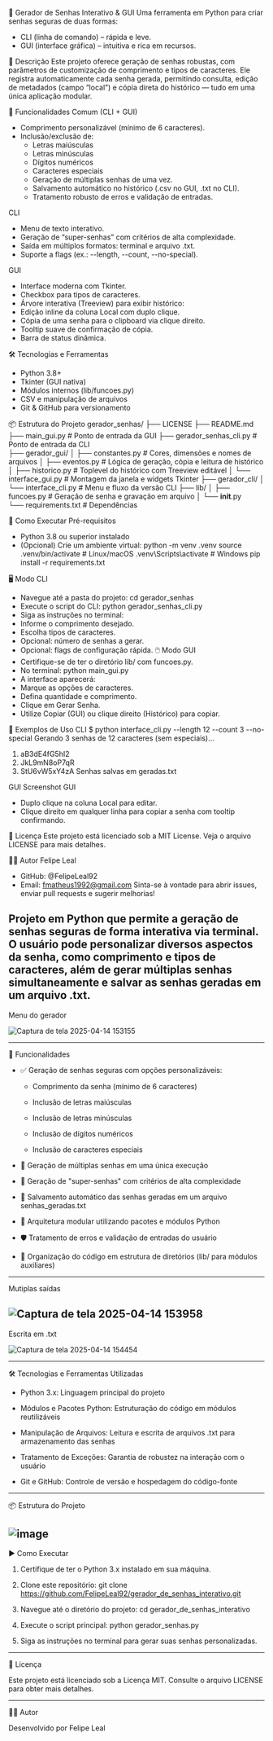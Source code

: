 🔐 Gerador de Senhas Interativo & GUI
Uma ferramenta em Python para criar senhas seguras de duas formas:
- CLI (linha de comando) – rápida e leve.
- GUI (interface gráfica) – intuitiva e rica em recursos.

📖 Descrição
Este projeto oferece geração de senhas robustas, com parâmetros de customização de comprimento e tipos de caracteres. Ele registra automaticamente cada senha gerada, permitindo consulta, edição de metadados (campo “local”) e cópia direta do histórico — tudo em uma única aplicação modular.

🚀 Funcionalidades
Comum (CLI + GUI)
- Comprimento personalizável (mínimo de 6 caracteres).
- Inclusão/exclusão de:
  - Letras maiúsculas
  - Letras minúsculas
  - Dígitos numéricos
  - Caracteres especiais
  - Geração de múltiplas senhas de uma vez.
  - Salvamento automático no histórico (.csv no GUI, .txt no CLI).
  - Tratamento robusto de erros e validação de entradas.
    
CLI
- Menu de texto interativo.
- Geração de “super-senhas” com critérios de alta complexidade.
- Saída em múltiplos formatos: terminal e arquivo .txt.
- Suporte a flags (ex.: --length, --count, --no-special).
  
GUI
- Interface moderna com Tkinter.
- Checkbox para tipos de caracteres.
- Árvore interativa (Treeview) para exibir histórico:
- Edição inline da coluna Local com duplo clique.
- Cópia de uma senha para o clipboard via clique direito.
- Tooltip suave de confirmação de cópia.
- Barra de status dinâmica.

🛠️ Tecnologias e Ferramentas
- Python 3.8+
- Tkinter (GUI nativa)
- Módulos internos (lib/funcoes.py)
- CSV e manipulação de arquivos
- Git & GitHub para versionamento

📦 Estrutura do Projeto
gerador_senhas/
├── LICENSE
├── README.md
├── main_gui.py               # Ponto de entrada da GUI
├── gerador_senhas_cli.py     # Ponto de entrada da CLI                                                 
├── gerador_gui/
│   ├── constantes.py         # Cores, dimensões e nomes de arquivos
│   ├── eventos.py            # Lógica de geração, cópia e leitura de histórico
│   ├── historico.py          # Toplevel do histórico com Treeview editável
│   └── interface_gui.py      # Montagem da janela e widgets Tkinter
├── gerador_cli/
│    └── interface_cli.py     # Menu e fluxo da versão CLI
├── lib/
│   ├── funcoes.py            # Geração de senha e gravação em arquivo
│   └── __init__.py           
└── requirements.txt          # Dependências

🚀 Como Executar
Pré-requisitos
- Python 3.8 ou superior instalado
- (Opcional) Crie um ambiente virtual:
python -m venv .venv
source .venv/bin/activate    # Linux/macOS
.venv\Scripts\activate       # Windows
pip install -r requirements.txt

🖥️ Modo CLI
- Navegue até a pasta do projeto:
cd gerador_senhas
- Execute o script do CLI:
python gerador_senhas_cli.py
- Siga as instruções no terminal:
- Informe o comprimento desejado.
- Escolha tipos de caracteres.
- Opcional: número de senhas a gerar.
- Opcional: flags de configuração rápida.
🖱️ Modo GUI
- Certifique-se de ter o diretório lib/ com funcoes.py.
- No terminal:
python main_gui.py
- A interface aparecerá:
- Marque as opções de caracteres.
- Defina quantidade e comprimento.
- Clique em Gerar Senha.
- Utilize Copiar (GUI) ou clique direito (Histórico) para copiar.

📂 Exemplos de Uso
CLI
$ python interface_cli.py --length 12 --count 3 --no-special
Gerando 3 senhas de 12 caracteres (sem especiais)…
1) aB3dE4fG5hI2
2) JkL9mN8oP7qR
3) StU6vW5xY4zA
Senhas salvas em geradas.txt


GUI
Screenshot GUI
- Duplo clique na coluna Local para editar.
- Clique direito em qualquer linha para copiar a senha com tooltip confirmando.

📝 Licença
Este projeto está licenciado sob a MIT License. Veja o arquivo LICENSE para mais detalhes.

🙋‍♂️ Autor
Felipe Leal
- GitHub: @FelipeLeal92
- Email: fmatheus1992@gmail.com
Sinta-se à vontade para abrir issues, enviar pull requests e sugerir melhorias!


Projeto em Python que permite a geração de senhas seguras de forma interativa via terminal. O usuário pode personalizar diversos aspectos da senha, como comprimento e tipos de caracteres, além de gerar múltiplas senhas simultaneamente e salvar as senhas geradas em um arquivo .txt.
---
Menu do gerador

![Captura de tela 2025-04-14 153155](https://github.com/user-attachments/assets/c6b206d4-2076-47be-8978-1744398b76b4)

---
🚀 Funcionalidades
- ✅ Geração de senhas seguras com opções personalizáveis:

  - Comprimento da senha (mínimo de 6 caracteres)

  - Inclusão de letras maiúsculas

  - Inclusão de letras minúsculas

  - Inclusão de dígitos numéricos

  - Inclusão de caracteres especiais

- 🔁 Geração de múltiplas senhas em uma única execução

- 🦾 Geração de "super-senhas" com critérios de alta complexidade

- 💾 Salvamento automático das senhas geradas em um arquivo senhas_geradas.txt

- 🧩 Arquitetura modular utilizando pacotes e módulos Python

- 🛡️ Tratamento de erros e validação de entradas do usuário

- 📂 Organização do código em estrutura de diretórios (lib/ para módulos auxiliares)
---
Mutiplas saídas

![Captura de tela 2025-04-14 153958](https://github.com/user-attachments/assets/46cbb688-c23f-421d-8ed1-bdd9fb8502fd)
---
Escrita em .txt

![Captura de tela 2025-04-14 154454](https://github.com/user-attachments/assets/bd523c02-9bb5-4743-b3ec-919bb7c5fe6f)


---
🛠️ Tecnologias e Ferramentas Utilizadas

- Python 3.x: Linguagem principal do projeto

- Módulos e Pacotes Python: Estruturação do código em módulos reutilizáveis

- Manipulação de Arquivos: Leitura e escrita de arquivos .txt para armazenamento das senhas

- Tratamento de Exceções: Garantia de robustez na interação com o usuário

- Git e GitHub: Controle de versão e hospedagem do código-fonte
---
📦 Estrutura do Projeto

![image](https://github.com/user-attachments/assets/9e293df3-9c4b-4929-8a45-45fe1693595c)
---
▶️ Como Executar

1. Certifique de ter o Python 3.x instalado em sua máquina.

2. Clone este repositório:
  git clone https://github.com/FelipeLeal92/gerador_de_senhas_interativo.git

3. Navegue até o diretório do projeto:
   cd gerador_de_senhas_interativo

4. Execute o script principal:
  python gerador_senhas.py
  
5. Siga as instruções no terminal para gerar suas senhas personalizadas.
---
📝 Licença

Este projeto está licenciado sob a Licença MIT. Consulte o arquivo LICENSE para obter mais detalhes.

---
🙋‍♂️ Autor

Desenvolvido por Felipe Leal
